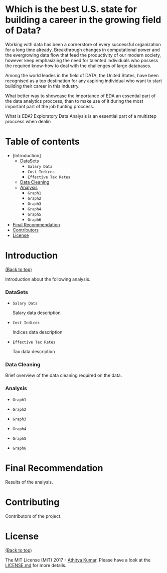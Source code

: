 # Which is the best U.S. state for building a career in the growing field of Data?

Working with data has been a cornerstore of every successful organization for a long time already. Breakthrough changes in computational
power and the evergrowing data flow that feed the productivity of our modern society, however keep emphasizing the need for  talented individuals
who possess the required know-how to deal with the challenges of large databases.

Among the world leades in the field of DATA, the United States, have been recognised as a top destination for any aspiring individual who
want to start building their career in this industry.


What better way to showcase the importance of EDA an essential part of the data analytics proccess, than to make use of it during the most important part of the job hunting proccess. 

What is EDA? Exploratory Data Analysis is an essential part of a multistep proccess when dealin

# Table of contents

- [Introduction]
  - [DataSets](#datasets)
    - `Salary Data`
    - `Cost Indices`   
    - `Effective Tax Rates`   
  - [Data Cleaning](#data-cleaning)
  - [Analysis](#analysis)
    - `Graph1`
    - `Graph2`
    - `Graph3`
    - `Graph4`
    - `Graph5`
    - `Graph6`
- [Final Recommendation](#final-recommendation)
- [Contributors](#contributors)
- [License](#license)

# Introduction

[(Back to top)](#table-of-contents)

 Introduction about the following analysis.

### DataSets

- `Salary Data`

  Salary data description

- `Cost Indices`

  Indices data description

- `Effective Tax Rates` 

  Tax data description

### Data Cleaning

  Brief overview of the data cleaning required on the data.

### Analysis

 - `Graph1`

 - `Graph2`

 - `Graph3`

 - `Graph4`

 - `Graph5`

 - `Graph6`


# Final Recommendation
 
 Results of the analysis.
 
# Contributing

Contributors of the project.

# License

[(Back to top)](#table-of-contents)


The MIT License (MIT) 2017 - [Athitya Kumar](https://github.com/athityakumar/). Please have a look at the [LICENSE.md](LICENSE.md) for more details.


